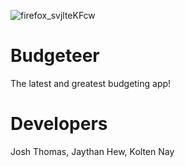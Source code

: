 ![firefox_svjlteKFcw](https://user-images.githubusercontent.com/18540995/114949748-e42fca00-9e0e-11eb-87dd-eb0f5faef4b3.png)


# Budgeteer
The latest and greatest budgeting app!

# Developers
Josh Thomas, Jaythan Hew, Kolten Nay
